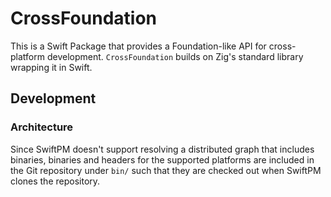 # CrossFoundation

This is a Swift Package that provides a Foundation-like API for cross-platform development.
`CrossFoundation` builds on Zig's standard library wrapping it in Swift.

## Development

### Architecture

Since SwiftPM doesn't support resolving a distributed graph that includes binaries, binaries and headers for the supported platforms are included in the Git repository under `bin/` such that they are checked out when SwiftPM clones the repository.